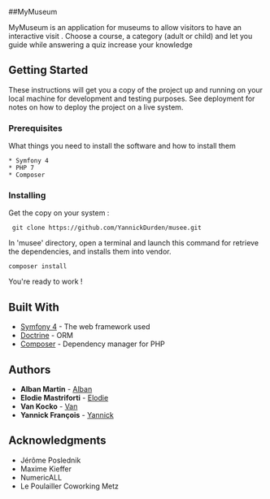 ##MyMuseum
   
  MyMuseum is an application for museums to allow visitors to have an interactive visit
  . Choose a course, a category (adult or child) and let you guide while answering a 
  quiz increase your knowledge
   
   ## Getting Started
   
   These instructions will get you a copy of the project up and running on your local machine for development and testing purposes. See deployment for notes on how to deploy the project on a live system.
   
   ### Prerequisites
   
   What things you need to install the software and how to install them
   
   ```
   * Symfony 4
   * PHP 7
   * Composer
   ```
   
   ### Installing
   
   
   
   Get the copy on your system :
   
   ```
    git clone https://github.com/YannickDurden/musee.git
   ```
   
   In 'musee' directory, open a terminal and launch this command for retrieve the 
   dependencies, and installs them into vendor.
   
   ```
   composer install
   ```
   You're ready to work ! 
   
   

   
   ## Built With
   
   * [Symfony 4](https://symfony.com/) - The web framework used
   * [Doctrine](http://www.doctrine-project.org/) - ORM
   * [Composer](https://getcomposer.org/) - Dependency manager for PHP
   
  
   
  
   
   ## Authors
   
   * **Alban Martin** - [Alban](https://github.com/Martin-Alban)
   * **Elodie Mastriforti** - [Elodie](https://github.com/ElodieMastriforti)
   * **Van Kocko** - [Van](https://github.com/VANKOCKO)
   * **Yannick François** - [Yannick](https://github.com/YannickDurden)
   
   
   
   
   ## Acknowledgments
   
   * Jérôme Poslednik
   * Maxime Kieffer
   * NumericALL
   * Le Poulailler Coworking Metz
